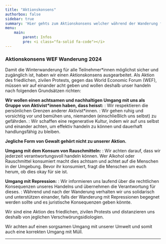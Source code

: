 ```yaml
---
title: "Aktionskonsens"
authorbox: false
sidebar: true
summary: 'Hier gehts zum Aktionskonsens welcher während der Wanderung für alle gilt.'
menu: 
    main:
        parent: Infos
        pre: <i class="fa-solid fa-code"></i>
---
```


### Aktionskonsens WEF Wanderung 2024


Damit die Winterwanderung für alle Teilnehmer*innen möglichst sicher und zugänglich ist, haben wir einen Aktionskonsens ausgearbeitet. Als Aktion des friedlichen, zivilen Protests, gegen das World Economic Forum (WEF), müssen wir auf einander acht geben und wollen deshalb unser handeln nach folgenden Grundsätzen richten:

**Wir wollen einen achtsamen und nachhaltigen Umgang mit uns als Gruppe von Aktivist*innen haben, dass heisst:**
: Wir respektieren die persönlichen Grenzen anderer Aktivist*innen.
: Wir gehen ruhig und vorsichtig vor und bemühen uns, niemanden (einschließlich uns selbst) zu gefährden.
: Wir schaffen eine regenerative Kultur, indem wir auf uns selbst und einander achten, um effektiv handeln zu können und dauerhaft handlungsfähig zu bleiben. 
 
**Jegliche Form von Gewalt gehört nicht zu unserer Aktion.**

**Umgang mit dem Konsum von Rauschmitteln:**
: Wir achten darauf, dass wir jederzeit verantwortungsvoll handeln können. Wer Alkohol oder Rauschmittel konsumiert macht dies achtsam und achtet auf die Menschen in der Umgebung. Bevor ihr konsumiert, fragt die Menschen um euch herum, ob dies okay für sie ist. 
 
**Umgang mit Repression:**
: ​​​​​​​​​​​​​​Wir informieren uns laufend über die rechtlichen Konsequenzen unseres Handelns und übernehmen die Verantwortung für dieses.
: Während und nach der Wanderung verhalten wir uns solidarisch und unterstützen einander, falls der Wanderung mit Repressionen begegnet werden sollte und es juristische Konsequenzen geben könnte.

Wir sind eine Aktion des friedlichen, zivilen Protests und distanzieren uns deshalb von jeglichen Verschwörungsidiologien. 

Wir achten auf einen sorgsamen Umgang mit unserer Umwelt und somit auch eine korrekten Umgang mit Müll.

---
